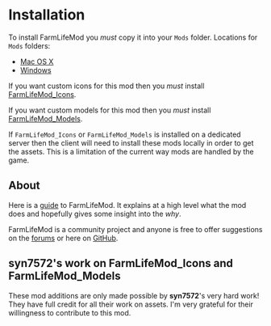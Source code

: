 # Installation

To install FarmLifeMod you *must* copy it into your `Mods` folder. Locations for `Mods` folders:

- [Mac OS X](https://7daystodie.com/forums/showthread.php?101570-modlets-on-Mac)
- [Windows](https://7daystodie.gamepedia.com/How_to_Install_Modlets)

If you want custom icons for this mod then you *must* install [FarmLifeMod_Icons](https://github.com/stasis78/7dtd-mods/tree/master/FarmLifeMod_Icons).

If you want custom models for this mod then you *must* install [FarmLifeMod_Models](https://github.com/stasis78/7dtd-mods/tree/master/FarmLifeMod_Models).

If `FarmLifeMod_Icons` or `FarmLifeMod_Models` is installed on a dedicated server then the client will need to install these mods locally in order to get the assets. This is a limitation of the current way mods are handled by the game.

## About

Here is a [guide](https://github.com/stasis78/7dtd-mods/blob/master/FarmLifeMod/FarmLifeMod.md) to FarmLifeMod. It explains at a high level what the mod does and hopefully gives some insight into the *why*.

FarmLifeMod is a community project and anyone is free to offer suggestions on the [forums](https://7daystodie.com/forums/showthread.php?104474-FarmLifeMod) or here on [GitHub](https://github.com/stasis78/7dtd-mods/issues).

## syn7572's work on FarmLifeMod_Icons and FarmLifeMod_Models

These mod additions are only made possible by **syn7572**'s very hard work! They have full credit for all their work on assets. I'm very grateful for their willingness to contribute to this mod.
